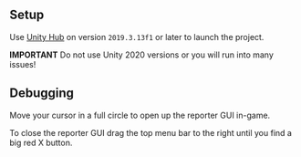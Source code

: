 ## Setup
Use [Unity Hub](https://unity3d.com/get-unity/download) on version `2019.3.13f1` or later to launch the project.

**IMPORTANT** Do not use Unity 2020 versions or you will run into many issues!

## Debugging
Move your cursor in a full circle to open up the reporter GUI in-game.

To close the reporter GUI drag the top menu bar to the right until you find a big red X button.
